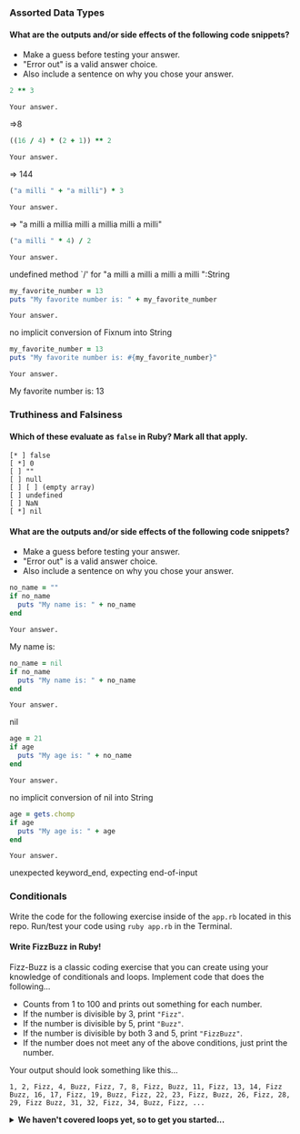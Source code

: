 ### Assorted Data Types

#### What are the outputs and/or side effects of the following code snippets?

* Make a guess before testing your answer.
* "Error out" is a valid answer choice.
* Also include a sentence on why you chose your answer.

```rb
2 ** 3
```
```text
Your answer.
```
 =>8
```rb
((16 / 4) * (2 + 1)) ** 2
```
```text
Your answer.
```
=> 144
```rb
("a milli " + "a milli") * 3
```
```text
Your answer.
```
=> "a milli a millia milli a millia milli a milli"
```rb
("a milli " * 4) / 2
```
```text
Your answer.
```
undefined method `/' for "a milli a milli a milli a milli ":String
 
```rb
my_favorite_number = 13
puts "My favorite number is: " + my_favorite_number
```
```text
Your answer.
```
no implicit conversion of Fixnum into String
```rb
my_favorite_number = 13
puts "My favorite number is: #{my_favorite_number}"
```
```text
Your answer.
```
My favorite number is: 13
### Truthiness and Falsiness

#### Which of these evaluate as `false` in Ruby? Mark all that apply.

```text
[* ] false
[ *] 0
[ ] ""
[ ] null
[ ] [ ] (empty array)
[ ] undefined
[ ] NaN
[ *] nil
```

#### What are the outputs and/or side effects of the following code snippets?

* Make a guess before testing your answer.
* "Error out" is a valid answer choice.
* Also include a sentence on why you chose your answer.

```rb
no_name = ""
if no_name
  puts "My name is: " + no_name
end
```
```text
Your answer.
```
My name is:
```rb
no_name = nil
if no_name
  puts "My name is: " + no_name
end
```
```text
Your answer.
```
nil
```rb
age = 21
if age
  puts "My age is: " + no_name
end
```
```text
Your answer.
```
no implicit conversion of nil into String
```rb
age = gets.chomp
if age
  puts "My age is: " + age
end
```
```text
Your answer.
```
unexpected keyword_end, expecting end-of-input
### Conditionals

Write the code for the following exercise inside of the `app.rb` located in this repo. Run/test your code using `ruby app.rb` in the Terminal.

#### Write FizzBuzz in Ruby!

Fizz-Buzz is a classic coding exercise that you can create using your knowledge of conditionals and loops. Implement code that does the following...

* Counts from 1 to 100 and prints out something for each number.
* If the number is divisible by 3, print `"Fizz"`.
* If the number is divisible by 5, print `"Buzz"`.
* If the number is divisible by both 3 and 5, print `"FizzBuzz"`.
* If the number does not meet any of the above conditions, just print the number.

Your output should look something like this...
```
1, 2, Fizz, 4, Buzz, Fizz, 7, 8, Fizz, Buzz, 11, Fizz, 13, 14, Fizz Buzz, 16, 17, Fizz, 19, Buzz, Fizz, 22, 23, Fizz, Buzz, 26, Fizz, 28, 29, Fizz Buzz, 31, 32, Fizz, 34, Buzz, Fizz, ...
```

<details>
  <summary><strong>We haven't covered loops yet, so to get you started...</strong></summary>

  ```rb
  i = 1
  while i <= 100
    # Your code goes in here.
  end
  ```

</details>
